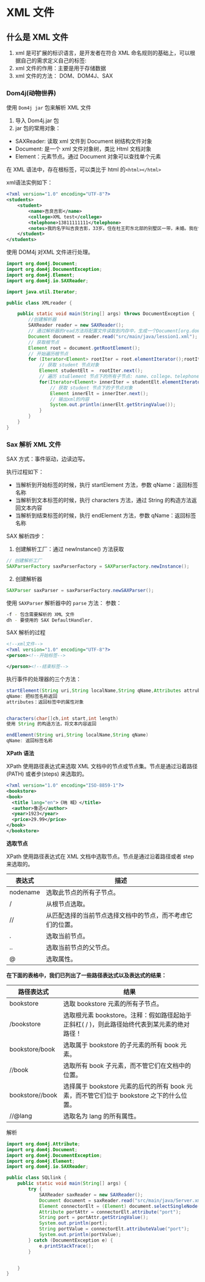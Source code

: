 # XML 文件

## 什么是 XML 文件

1. xml 是可扩展的标识语言，是开发者在符合 XML 命名规则的基础上，可以根据自己的需求定义自己的标签:
2. xml 文件的作用：主要是用于存储数据
3. xml 文件的方法： DOM、DOM4J、SAX

### Dom4j(~~动物世界~~)

使用 `Dom4j jar` 包来解析 XML 文件

1. 导入 Dom4j.jar 包
2. jar 包的常用对象：

- SAXReader: 读取 xml 文件到 Document 树结构文件对象
- Document: 是一个 xml 文件对象树，类比 Html 文档对象
- Element：元素节点。通过 Document 对象可以查找单个元素


在 XML 语法中，存在根标签，可以类比于 html 的`<html></html>`

xml语法实例如下：

```xml
<?xml version="1.0" encoding="UTF-8"?>
<students>
    <student>
        <name>吉良吉影</name>
        <college>XML test</college>
        <telephone>13811111111</telephone>
        <notes>我的名字叫吉良吉影，33岁。住在杜王町东北部的别墅区一带，未婚。我在龟友连锁店服务。每天都要加班到晚上8点才能回家。我不抽烟，酒仅止于浅尝。晚上11点睡，每天要睡足8个小时。睡前，我一定喝一杯温牛奶，然后做20分钟的柔软操，上了床，马上熟睡。一觉到天亮，决不把疲劳和压力，留到第二天。医生都说我很正常。！</notes>
    </student>
</students>
```

使用 DOM4j 对XML 文件进行处理。

```java
import org.dom4j.Document;
import org.dom4j.DocumentException;
import org.dom4j.Element;
import org.dom4j.io.SAXReader;

import java.util.Iterator;

public class XMLreader {

    public static void main(String[] args) throws DocumentException {
        //创建解析器
        SAXReader reader = new SAXReader();
        // 通过解析器的read方法将配置文件读取到内存中，生成一个Document[org.dom4j] 对象数
        Document document = reader.read("src/main/java/lession1.xml");
        // 获取根节点
        Element root = document.getRootElement();
        // 开始遍历根节点
        for (Iterator<Element> rootIter = root.elementIterator();rootIter.hasNext();){
            // 获取 student 节点对象
            Element studentElt =  rootIter.next();
            // 遍历 stuElement 节点下的所有子节点: name、college、telephone、notes
            for(Iterator<Element> innerIter = studentElt.elementIterator();innerIter.hasNext();){
                // 获取 student 节点下的子节点对象
                Element innerElt = innerIter.next();
                // 输出xml的内容
                System.out.println(innerElt.getStringValue());
            }
        }
    }
}

```

### Sax 解析 XML 文件

SAX 方式：事件驱动，边读边写。

执行过程如下：
- 当解析到开始标签的时候，执行 startElement 方法，参数 qName：返回标签名称
- 当解析到文本标签的时候，执行 characters 方法，通过 String 的构造方法返回文本内容
- 当解析到结束标签的时候，执行 endElement 方法，参数 qName：返回标签名称

SAX 解析四步：

1. 创建解析工厂：通过 newInstance() 方法获取

```java
// 创建解析工厂
SAXParserFactory saxParserFactory = SAXParserFactory.newInstance();
```

2. 创建解析器

```java
SAXParser saxParser = saxParserFactory.newSAXParser();
```

使用 `SAXParser` 解析器中的 `parse` 方法：
参数：
```bash
-f - 包含需要解析的 XML 文件
dh - 要使用的 SAX DefaultHandler.
```

SAX 解析的过程

```xml
<!--xml文件-->
<?xml version="1.0" encoding="UTF-8"?>
<person><!--开始标签-->

</person><!--结束标签-->
```

执行事件的处理器的三个方法：

```java
startElement(String uri,String localName,String qName,Attributes attrubutes)
qName: 把标签名称返回
attributes：返回标签中的属性对象


characters(char[]ch,int start,int length)
使用 String 的构造方法，将文本内容返回

endElement(String uri,String localName,String qName)
qName: 返回标签名称

```

**XPath 语法**

XPath 使用路径表达式来选取 XML 文档中的节点或节点集。节点是通过沿着路径(PATH) 或者步(steps) 来选取的。


```xml
<?xml version="1.0" encoding="ISO-8859-1"?>
<bookstore>
<book>
  <title lang="en">《呐 喊》</title>
  <author>鲁迅</author>
  <year>1923</year>
  <price>29.99</price>
</book>
</bookstore>
```

**选取节点**

XPath 使用路径表达式在 XML 文档中选取节点。节点是通过沿着路径或者 step 来选取的。


|表达式	|描述
|-|-|
|nodename |选取此节点的所有子节点。
|/	|从根节点选取。
|//	|从匹配选择的当前节点选择文档中的节点，而不考虑它们的位置。
|.	|选取当前节点。
|..	|选取当前节点的父节点。
|@	|选取属性。

**在下面的表格中，我们已列出了一些路径表达式以及表达式的结果：**

|路径表达式	|结果
|-|-|
|bookstore	|选取 bookstore 元素的所有子节点。
|/bookstore	|选取根元素 bookstore。注释：假如路径起始于正斜杠( / )，则此路径始终代表到某元素的绝对路径！|
|bookstore/book	|选取属于 bookstore 的子元素的所有 book 元素。
|//book	|选取所有 book 子元素，而不管它们在文档中的位置。
|bookstore//book	|选择属于 bookstore 元素的后代的所有 book 元素，而不管它们位于 bookstore 之下的什么位置。
|//@lang	|选取名为 lang 的所有属性。


解析

```java
import org.dom4j.Attribute;
import org.dom4j.Document;
import org.dom4j.DocumentException;
import org.dom4j.Element;
import org.dom4j.io.SAXReader;

public class SQLlink {
    public static void main(String[] args) {
        try {
            SAXReader saxReader = new SAXReader();
            Document document = saxReader.read("src/main/java/Server.xml");
            Element connectorElt = (Element) document.selectSingleNode("//connector");
            Attribute portAttr = connectorElt.attribute("port");
            String port = portAttr.getStringValue();
            System.out.println(port);
            String portValue = connectorElt.attributeValue("port");
            System.out.println(portValue);
        } catch (DocumentException e) {
            e.printStackTrace();
        }


    }
}
```






